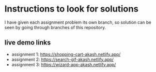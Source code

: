# Instructions to look for solutions
I have given each assignment problem its own branch, so solution can be seen by going through branches of this repository.

## live demo links
- assignment 1: https://shopping-cart-akash.netlify.app/
- assignment 2: https://search-gif-akash.netlify.app/
- assignment 3: https://wizard-app-akash.netlify.app/
  


